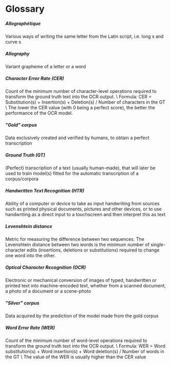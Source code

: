 # Glossary

##### Allographétique
Various ways of writing the same letter from the Latin script, i.e. long s and curve s

##### Allography
Variant grapheme of a letter or a word

##### Character Error Rate (CER)
Count of the minimum number of character-level operations required to transform the ground truth text into the OCR output. \\
Formula: CER = Substitution(s) + Insertion(s) + Deletion(s) / Number of characters in the GT \\
The lower the CER value (with 0 being a perfect score), the better the performance of the OCR model.

##### "Gold" corpus
Data exclusively created and verified by humans, to obtain a perfect transcription

##### Ground Truth (GT)
(Perfect) transcription of a text (usually human-made), that will later be used to train model(s) fitted for the automatic transcription of a corpus/corpora

##### Handwritten Text Recognition (HTR)
Ability of a computer or device to take as input handwriting from sources such as printed physical documents, pictures and other devices, or to use handwriting as a direct input to a touchscreen and then interpret this as text

##### Levenshtein distance
Metric for measuring the difference between two sequences. The Levenshtein distance between two words is the minimum number of single-character edits (insertions, deletions or substitutions) required to change one word into the other.

##### Optical Character Recognition (OCR)
Electronic or mechanical conversion of images of typed, handwritten or printed text into machine-encoded text, whether from a scanned document, a photo of a document or a scene-photo

##### "Silver" corpus
Data acquired by the prediction of the model made from the gold corpus

##### Word Error Rate (WER)
Count of the minimum number of word-level operations required to transform the ground truth text into the OCR output. \\
Formula: WER = Word substitution(s) + Word insertion(s) + Word deletion(s) / Number of words in the GT \\
The value of the WER is usually higher than the CER value